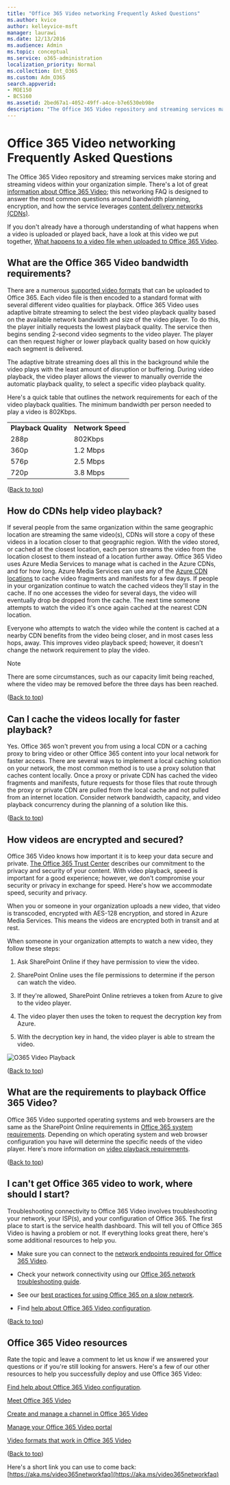 ```yaml
---
title: "Office 365 Video networking Frequently Asked Questions"
ms.author: kvice
author: kelleyvice-msft
manager: laurawi
ms.date: 12/13/2016
ms.audience: Admin
ms.topic: conceptual
ms.service: o365-administration
localization_priority: Normal
ms.collection: Ent_O365
ms.custom: Adm_O365
search.appverid:
- MOE150
- BCS160
ms.assetid: 2bed67a1-4052-49ff-a4ce-b7e6530eb98e
description: "The Office 365 Video repository and streaming services make storing and streaming videos within your organization simple. There's a lot of great information about Office 365 Video; this networking FAQ is designed to answer the most common questions around bandwidth planning, encryption, and how the service leverages content delivery networks (CDNs)."
---
```


# Office 365 Video networking Frequently Asked Questions

The Office 365 Video repository and streaming services make storing and streaming videos within your organization simple. There's a lot of great [information about Office 365 Video](https://support.office.com/article/Find-help-about-Office-365-Video-b435f99a-f47e-4ebd-a946-f5c965844f50); this networking FAQ is designed to answer the most common questions around bandwidth planning, encryption, and how the service leverages [content delivery networks (CDNs)](https://support.office.com/article/Content-delivery-networks-0140f704-6614-49bb-aa6c-89b75dcd7f1f).
  
If you don't already have a thorough understanding of what happens when a video is uploaded or played back, have a look at this video we put together, [What happens to a video file when uploaded to Office 365 Video](https://www.youtube.com/watch?v=HXSZ0jYBKlM).
  
## What are the Office 365 Video bandwidth requirements?

There are a numerous [supported video formats](https://support.office.com/article/dd1af01c-fd8e-4640-b17b-93ee02b9b817) that can be uploaded to Office 365. Each video file is then encoded to a standard format with several different video qualities for playback. Office 365 Video uses adaptive bitrate streaming to select the best video playback quality based on the available network bandwidth and size of the video player. To do this, the player initially requests the lowest playback quality. The service then begins sending 2-second video segments to the video player. The player can then request higher or lower playback quality based on how quickly each segment is delivered. 
  
The adaptive bitrate streaming does all this in the background while the video plays with the least amount of disruption or buffering. During video playback, the video player allows the viewer to manually override the automatic playback quality, to select a specific video playback quality.
  
Here's a quick table that outlines the network requirements for each of the video playback qualities. The minimum bandwidth per person needed to play a video is 802Kbps.
  
|||
|:-----|:-----|
|**Playback Quality** <br/> |**Network Speed** <br/> |
|288p  <br/> |802Kbps  <br/> |
|360p  <br/> |1.2 Mbps  <br/> |
|576p  <br/> |2.5 Mbps  <br/> |
|720p  <br/> |3.8 Mbps  <br/> |
   
([Back to top](office-365-video-networking-faq.md))
  
## How do CDNs help video playback?

If several people from the same organization within the same geographic location are streaming the same video(s), CDNs will store a copy of these videos in a location closer to that geographic region. With the video stored, or cached at the closest location, each person streams the video from the location closest to them instead of a location further away. Office 365 Video uses Azure Media Services to manage what is cached in the Azure CDNs, and for how long. Azure Media Services can use any of the [Azure CDN locations](https://azure.microsoft.com/documentation/articles/cdn-pop-locations/) to cache video fragments and manifests for a few days. If people in your organization continue to watch the cached videos they'll stay in the cache. If no one accesses the video for several days, the video will eventually drop be dropped from the cache. The next time someone attempts to watch the video it's once again cached at the nearest CDN location. 
  
Everyone who attempts to watch the video while the content is cached at a nearby CDN benefits from the video being closer, and in most cases less hops, away. This improves video playback speed; however, it doesn't change the network requirement to play the video. 
  
> [!NOTE]
> There are some circumstances, such as our capacity limit being reached, where the video may be removed before the three days has been reached. 
  
([Back to top](office-365-video-networking-faq.md))
  
## Can I cache the videos locally for faster playback?

Yes. Office 365 won't prevent you from using a local CDN or a caching proxy to bring video or other Office 365 content into your local network for faster access. There are several ways to implement a local caching solution on your network, the most common method is to use a proxy solution that caches content locally. Once a proxy or private CDN has cached the video fragments and manifests, future requests for those files that route through the proxy or private CDN are pulled from the local cache and not pulled from an internet location. Consider network bandwidth, capacity, and video playback concurrency during the planning of a solution like this.
  
([Back to top](office-365-video-networking-faq.md))
  
## How videos are encrypted and secured?

Office 365 Video knows how important it is to keep your data secure and private. [The Office 365 Trust Center](https://products.office.com/business/office-365-trust-center-cloud-computing-security) describes our commitment to the privacy and security of your content. With video playback, speed is important for a good experience; however, we don't compromise your security or privacy in exchange for speed. Here's how we accommodate speed, security and privacy. 
  
When you or someone in your organization uploads a new video, that video is transcoded, encrypted with AES-128 encryption, and stored in Azure Media Services. This means the videos are encrypted both in transit and at rest. 
  
When someone in your organization attempts to watch a new video, they follow these steps:
  
1. Ask SharePoint Online if they have permission to view the video. 
    
2. SharePoint Online uses the file permissions to determine if the person can watch the video.
    
3. If they're allowed, SharePoint Online retrieves a token from Azure to give to the video player.
    
4. The video player then uses the token to request the decryption key from Azure.
    
5. With the decryption key in hand, the video player is able to stream the video.
    
![O365 Video Playback](media/9d3c6e76-151d-48a3-a30e-ba8dd07db0b7.png)
  
([Back to top](office-365-video-networking-faq.md))
  
## What are the requirements to playback Office 365 Video?

Office 365 Video supported operating systems and web browsers are the same as the SharePoint Online requirements in [Office 365 system requirements](https://support.office.com/article/Office-365-system-requirements-719254c0-2671-4648-9c84-c6a3d4f3be45). Depending on which operating system and web browser configuration you have will determine the specific needs of the video player. Here's more information on [video playback requirements](https://support.office.com/article/ca1cc1a9-a615-46e1-b6a3-40dbd99939a6).
  
([Back to top](office-365-video-networking-faq.md))
  
## I can't get Office 365 video to work, where should I start?

Troubleshooting connectivity to Office 365 Video involves troubleshooting your network, your ISP(s), and your configuration of Office 365. The first place to start is the service health dashboard. This will tell you of Office 365 Video is having a problem or not. If everything looks great there, here's some additional resources to help you.
  
- Make sure you can connect to the [network endpoints required for Office 365 Video](https://support.office.com/article/Office-365-URLs-and-IP-address-ranges-8548a211-3fe7-47cb-abb1-355ea5aa88a2).
    
- Check your network connectivity using our [Office 365 network troubleshooting guide](https://support.office.com/article/Office-365-performance-tuning-and-troubleshooting-Admin-and-IT-Pro-1492cb94-bd62-43e6-b8d0-2a61ed88ebae).
    
- See our [best practices for using Office 365 on a slow network](https://support.office.com/article/Best-practices-for-using-Office-365-on-a-slow-network-fd16c8d2-4799-4c39-8fd7-045f06640166).
    
- Find [help about Office 365 Video configuration](https://support.office.com/article/Find-help-about-Office-365-Video-b435f99a-f47e-4ebd-a946-f5c965844f50).
    
([Back to top](office-365-video-networking-faq.md))
  
## Office 365 Video resources

Rate the topic and leave a comment to let us know if we answered your questions or if you're still looking for answers. Here's a few of our other resources to help you successfully deploy and use Office 365 Video:
  
[Find help about Office 365 Video configuration](https://support.office.com/article/Find-help-about-Office-365-Video-b435f99a-f47e-4ebd-a946-f5c965844f50).
  
[Meet Office 365 Video](https://support.office.com/article/Meet-Office-365-Video-ca1cc1a9-a615-46e1-b6a3-40dbd99939a6)
  
[Create and manage a channel in Office 365 Video](https://support.office.com/article/Create-and-manage-a-channel-in-Office-365-Video-1fede4cc-13c0-435a-b585-e7fbf1c83bb2)
  
[Manage your Office 365 Video portal](https://support.office.com/article/Manage-your-Office-365-Video-portal-c059465b-eba9-44e1-b8c7-8ff7793ff5da)
  
[Video formats that work in Office 365 Video](https://support.office.com/article/Video-formats-that-work-in-Office-365-Video-dd1af01c-fd8e-4640-b17b-93ee02b9b817)
  
([Back to top](office-365-video-networking-faq.md))
  
Here's a short link you can use to come back: [https://aka.ms/video365networkfaq](https://aka.ms/video365networkfaq)
  

